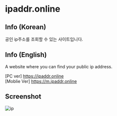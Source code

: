 # ipaddr.online

## Info (Korean)
공인 ip주소를 조회할 수 있는 사이트입니다.

## Info (English)
A website where you can find your public ip address.

[PC ver] https://ipaddr.online <br>
[Moblie Ver] https://m.ipaddr.online

## Screenshot
![ip](https://user-images.githubusercontent.com/75349747/107113744-30f1a480-68a4-11eb-996c-00dc18bb03e6.PNG)
